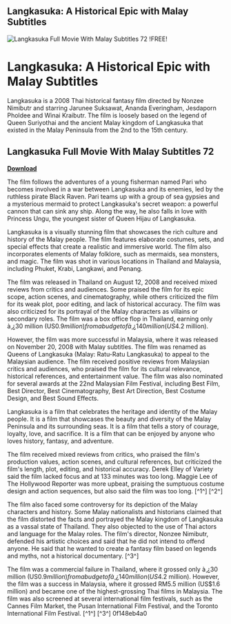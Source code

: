 ## Langkasuka: A Historical Epic with Malay Subtitles

 
![Langkasuka Full Movie With Malay Subtitles 72 !FREE!](https://encrypted-tbn1.gstatic.com/images?q=tbn:ANd9GcTuvyygIgWQ06_jD6k-dbZqa_Mn8U7DGEx9Ybm97pdVVMpe2rUK9__nO60)

 
# Langkasuka: A Historical Epic with Malay Subtitles
 
Langkasuka is a 2008 Thai historical fantasy film directed by Nonzee Nimibutr and starring Jarunee Suksawat, Ananda Everingham, Jesdaporn Pholdee and Winai Kraibutr. The film is loosely based on the legend of Queen Suriyothai and the ancient Malay kingdom of Langkasuka that existed in the Malay Peninsula from the 2nd to the 15th century.
 
## Langkasuka Full Movie With Malay Subtitles 72


[**Download**](https://searchdisvipas.blogspot.com/?download=2tLPQM)

 
The film follows the adventures of a young fisherman named Pari who becomes involved in a war between Langkasuka and its enemies, led by the ruthless pirate Black Raven. Pari teams up with a group of sea gypsies and a mysterious mermaid to protect Langkasuka's secret weapon: a powerful cannon that can sink any ship. Along the way, he also falls in love with Princess Ungu, the youngest sister of Queen Hijau of Langkasuka.
 
Langkasuka is a visually stunning film that showcases the rich culture and history of the Malay people. The film features elaborate costumes, sets, and special effects that create a realistic and immersive world. The film also incorporates elements of Malay folklore, such as mermaids, sea monsters, and magic. The film was shot in various locations in Thailand and Malaysia, including Phuket, Krabi, Langkawi, and Penang.
 
The film was released in Thailand on August 12, 2008 and received mixed reviews from critics and audiences. Some praised the film for its epic scope, action scenes, and cinematography, while others criticized the film for its weak plot, poor editing, and lack of historical accuracy. The film was also criticized for its portrayal of the Malay characters as villains or secondary roles. The film was a box office flop in Thailand, earning only à¸¿30 million (US$0.9 million) from a budget of à¸¿140 million (US$4.2 million).
 
However, the film was more successful in Malaysia, where it was released on November 20, 2008 with Malay subtitles. The film was renamed as Queens of Langkasuka (Malay: Ratu-Ratu Langkasuka) to appeal to the Malaysian audience. The film received positive reviews from Malaysian critics and audiences, who praised the film for its cultural relevance, historical references, and entertainment value. The film was also nominated for several awards at the 22nd Malaysian Film Festival, including Best Film, Best Director, Best Cinematography, Best Art Direction, Best Costume Design, and Best Sound Effects.
 
Langkasuka is a film that celebrates the heritage and identity of the Malay people. It is a film that showcases the beauty and diversity of the Malay Peninsula and its surrounding seas. It is a film that tells a story of courage, loyalty, love, and sacrifice. It is a film that can be enjoyed by anyone who loves history, fantasy, and adventure.
  
The film received mixed reviews from critics, who praised the film's production values, action scenes, and cultural references, but criticized the film's length, plot, editing, and historical accuracy. Derek Elley of Variety said the film lacked focus and at 133 minutes was too long. Maggie Lee of The Hollywood Reporter was more upbeat, praising the sumptuous costume design and action sequences, but also said the film was too long. [^1^] [^2^]
 
The film also faced some controversy for its depiction of the Malay characters and history. Some Malay nationalists and historians claimed that the film distorted the facts and portrayed the Malay kingdom of Langkasuka as a vassal state of Thailand. They also objected to the use of Thai actors and language for the Malay roles. The film's director, Nonzee Nimibutr, defended his artistic choices and said that he did not intend to offend anyone. He said that he wanted to create a fantasy film based on legends and myths, not a historical documentary. [^3^]
 
The film was a commercial failure in Thailand, where it grossed only à¸¿30 million (US$0.9 million) from a budget of à¸¿140 million (US$4.2 million). However, the film was a success in Malaysia, where it grossed RM5.5 million (US$1.6 million) and became one of the highest-grossing Thai films in Malaysia. The film was also screened at several international film festivals, such as the Cannes Film Market, the Pusan International Film Festival, and the Toronto International Film Festival. [^1^] [^3^]
 0f148eb4a0
